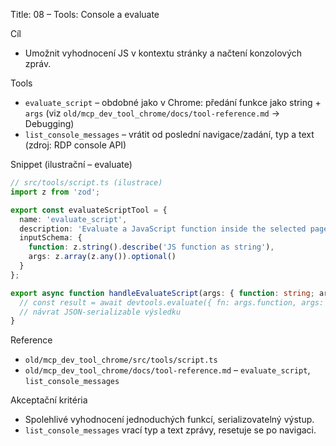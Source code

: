 Title: 08 – Tools: Console a evaluate

Cíl

- Umožnit vyhodnocení JS v kontextu stránky a načtení konzolových zpráv.

Tools

- `evaluate_script` – obdobné jako v Chrome: předání funkce jako string + `args` (viz `old/mcp_dev_tool_chrome/docs/tool-reference.md` → Debugging)
- `list_console_messages` – vrátit od poslední navigace/zadání, typ a text (zdroj: RDP console API)

Snippet (ilustrační – evaluate)

```ts
// src/tools/script.ts (ilustrace)
import z from 'zod';

export const evaluateScriptTool = {
  name: 'evaluate_script',
  description: 'Evaluate a JavaScript function inside the selected page.',
  inputSchema: {
    function: z.string().describe('JS function as string'),
    args: z.array(z.any()).optional()
  }
};

export async function handleEvaluateScript(args: { function: string; args?: unknown[] }) {
  // const result = await devtools.evaluate({ fn: args.function, args: args.args })
  // návrat JSON-serializable výsledku
}
```

Reference

- `old/mcp_dev_tool_chrome/src/tools/script.ts`
- `old/mcp_dev_tool_chrome/docs/tool-reference.md` – `evaluate_script`, `list_console_messages`

Akceptační kritéria

- Spolehlivé vyhodnocení jednoduchých funkcí, serializovatelný výstup.
- `list_console_messages` vrací typ a text zprávy, resetuje se po navigaci.
